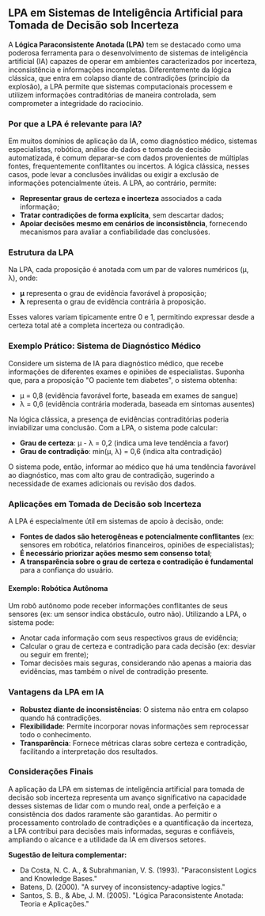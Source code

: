 
## LPA em Sistemas de Inteligência Artificial para Tomada de Decisão sob Incerteza

A **Lógica Paraconsistente Anotada (LPA)** tem se destacado como uma poderosa ferramenta para o desenvolvimento de sistemas de inteligência artificial (IA) capazes de operar em ambientes caracterizados por incerteza, inconsistência e informações incompletas. Diferentemente da lógica clássica, que entra em colapso diante de contradições (princípio da explosão), a LPA permite que sistemas computacionais processem e utilizem informações contraditórias de maneira controlada, sem comprometer a integridade do raciocínio.

### Por que a LPA é relevante para IA?

Em muitos domínios de aplicação da IA, como diagnóstico médico, sistemas especialistas, robótica, análise de dados e tomada de decisão automatizada, é comum deparar-se com dados provenientes de múltiplas fontes, frequentemente conflitantes ou incertos. A lógica clássica, nesses casos, pode levar a conclusões inválidas ou exigir a exclusão de informações potencialmente úteis. A LPA, ao contrário, permite:

- **Representar graus de certeza e incerteza** associados a cada informação;
- **Tratar contradições de forma explícita**, sem descartar dados;
- **Apoiar decisões mesmo em cenários de inconsistência**, fornecendo mecanismos para avaliar a confiabilidade das conclusões.

### Estrutura da LPA

Na LPA, cada proposição é anotada com um par de valores numéricos (μ, λ), onde:

- **μ** representa o grau de evidência favorável à proposição;
- **λ** representa o grau de evidência contrária à proposição.

Esses valores variam tipicamente entre 0 e 1, permitindo expressar desde a certeza total até a completa incerteza ou contradição.

### Exemplo Prático: Sistema de Diagnóstico Médico

Considere um sistema de IA para diagnóstico médico, que recebe informações de diferentes exames e opiniões de especialistas. Suponha que, para a proposição "O paciente tem diabetes", o sistema obtenha:

- μ = 0,8 (evidência favorável forte, baseada em exames de sangue)
- λ = 0,6 (evidência contrária moderada, baseada em sintomas ausentes)

Na lógica clássica, a presença de evidências contraditórias poderia inviabilizar uma conclusão. Com a LPA, o sistema pode calcular:

- **Grau de certeza**: μ - λ = 0,2 (indica uma leve tendência a favor)
- **Grau de contradição**: min(μ, λ) = 0,6 (indica alta contradição)

O sistema pode, então, informar ao médico que há uma tendência favorável ao diagnóstico, mas com alto grau de contradição, sugerindo a necessidade de exames adicionais ou revisão dos dados.

### Aplicações em Tomada de Decisão sob Incerteza

A LPA é especialmente útil em sistemas de apoio à decisão, onde:

- **Fontes de dados são heterogêneas e potencialmente conflitantes** (ex: sensores em robótica, relatórios financeiros, opiniões de especialistas);
- **É necessário priorizar ações mesmo sem consenso total**;
- **A transparência sobre o grau de certeza e contradição é fundamental** para a confiança do usuário.

#### Exemplo: Robótica Autônoma

Um robô autônomo pode receber informações conflitantes de seus sensores (ex: um sensor indica obstáculo, outro não). Utilizando a LPA, o sistema pode:

- Anotar cada informação com seus respectivos graus de evidência;
- Calcular o grau de certeza e contradição para cada decisão (ex: desviar ou seguir em frente);
- Tomar decisões mais seguras, considerando não apenas a maioria das evidências, mas também o nível de contradição presente.

### Vantagens da LPA em IA

- **Robustez diante de inconsistências**: O sistema não entra em colapso quando há contradições.
- **Flexibilidade**: Permite incorporar novas informações sem reprocessar todo o conhecimento.
- **Transparência**: Fornece métricas claras sobre certeza e contradição, facilitando a interpretação dos resultados.

### Considerações Finais

A aplicação da LPA em sistemas de inteligência artificial para tomada de decisão sob incerteza representa um avanço significativo na capacidade desses sistemas de lidar com o mundo real, onde a perfeição e a consistência dos dados raramente são garantidas. Ao permitir o processamento controlado de contradições e a quantificação da incerteza, a LPA contribui para decisões mais informadas, seguras e confiáveis, ampliando o alcance e a utilidade da IA em diversos setores.

**Sugestão de leitura complementar:**  
- Da Costa, N. C. A., & Subrahmanian, V. S. (1993). "Paraconsistent Logics and Knowledge Bases."  
- Batens, D. (2000). "A survey of inconsistency-adaptive logics."  
- Santos, S. B., & Abe, J. M. (2005). "Lógica Paraconsistente Anotada: Teoria e Aplicações."
```
